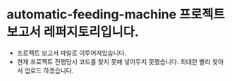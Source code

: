 # automatic-feeding-machine 프로젝트 보고서 레퍼지토리입니다.
  - 프로젝트 보고서 파일로 이루어져있습니다.
  - 현재 프로젝트 진행당시 코드를 찾지 못해 넣어두지 못했습니다. 최대한 빨리 찾아서 업로드 하겠습니다.
